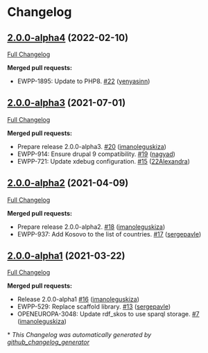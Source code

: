 # Changelog

## [2.0.0-alpha4](https://github.com/openeuropa/oe_corporate_countries/tree/2.0.0-alpha4) (2022-02-10)

[Full Changelog](https://github.com/openeuropa/oe_corporate_countries/compare/2.0.0-alpha3...2.0.0-alpha4)

**Merged pull requests:**

- EWPP-1895: Update to PHP8. [\#22](https://github.com/openeuropa/oe_corporate_countries/pull/22) ([yenyasinn](https://github.com/yenyasinn))

## [2.0.0-alpha3](https://github.com/openeuropa/oe_corporate_countries/tree/2.0.0-alpha3) (2021-07-01)

[Full Changelog](https://github.com/openeuropa/oe_corporate_countries/compare/2.0.0-alpha2...2.0.0-alpha3)

**Merged pull requests:**

- Prepare release 2.0.0-alpha3. [\#20](https://github.com/openeuropa/oe_corporate_countries/pull/20) ([imanoleguskiza](https://github.com/imanoleguskiza))
- EWPP-914: Ensure drupal 9 compatibility. [\#19](https://github.com/openeuropa/oe_corporate_countries/pull/19) ([nagyad](https://github.com/nagyad))
- EWPP-721: Update xdebug configuration. [\#15](https://github.com/openeuropa/oe_corporate_countries/pull/15) ([22Alexandra](https://github.com/22Alexandra))

## [2.0.0-alpha2](https://github.com/openeuropa/oe_corporate_countries/tree/2.0.0-alpha2) (2021-04-09)

[Full Changelog](https://github.com/openeuropa/oe_corporate_countries/compare/2.0.0-alpha1...2.0.0-alpha2)

**Merged pull requests:**

- Prepare release 2.0.0-alpha2. [\#18](https://github.com/openeuropa/oe_corporate_countries/pull/18) ([imanoleguskiza](https://github.com/imanoleguskiza))
- EWPP-937: Add Kosovo to the list of countries. [\#17](https://github.com/openeuropa/oe_corporate_countries/pull/17) ([sergepavle](https://github.com/sergepavle))

## [2.0.0-alpha1](https://github.com/openeuropa/oe_corporate_countries/tree/2.0.0-alpha1) (2021-03-22)

[Full Changelog](https://github.com/openeuropa/oe_corporate_countries/compare/1.0.0-beta4...2.0.0-alpha1)

**Merged pull requests:**

- Release 2.0.0-alpha1 [\#16](https://github.com/openeuropa/oe_corporate_countries/pull/16) ([imanoleguskiza](https://github.com/imanoleguskiza))
- EWPP-529: Replace scaffold library. [\#13](https://github.com/openeuropa/oe_corporate_countries/pull/13) ([sergepavle](https://github.com/sergepavle))
- OPENEUROPA-3048: Update rdf\_skos to use sparql storage. [\#7](https://github.com/openeuropa/oe_corporate_countries/pull/7) ([imanoleguskiza](https://github.com/imanoleguskiza))

\* *This Changelog was automatically generated by [github_changelog_generator](https://github.com/github-changelog-generator/github-changelog-generator)*
